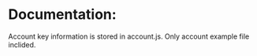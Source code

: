 # Documentation:
Account key information is stored in account.js.
Only account example file inclided.
